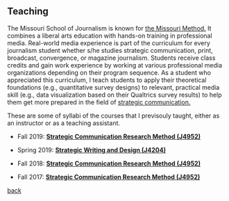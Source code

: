 

## Teaching

The Missouri School of Journalism is known for <a href="https://en.wikipedia.org/wiki/Missouri_School_of_Journalism" target="_blank">the Missouri Method.</a> It combines a liberal arts education with hands-on training in professional media. Real-world media experience is part of the curriculum for every journalism student whether s/he studies strategic communication, print, broadcast, convergence, or magazine journalism. Students receive class credits and gain work experience by working at various professional media organizations depending on their program sequence. As a student who appreciated this curriculum, I teach students to apply their theoretical foundations (e.g., quantitative survey designs) to relevant, practical media skill (e.g., data visualization based on their Qualtrics survey results) to help them get more prepared in the field of <a href="https://journalism.missouri.edu/degrees-programs/undergraduate-degrees/strategic-communication/" target="_blank">strategic communication.</a>


These are some of syllabi of the courses that I previsouly taught, either as an instructor or as a teaching assistant. 

* Fall 2019: <a href="https://namyeon.github.io/J4952_Fall19.pdf" target="_blank">**Strategic Communication Research Method (J4952)**</a> 

* Spring 2019: <a href="https://namyeon.github.io/J4204_Spring19.pdf" target="_blank">**Strategic Writing and Design (J4204)**</a> 

* Fall 2018: <a href="https://namyeon.github.io/J4952_Fall18.pdf" target="_blank">**Strategic Communication Research Method (J4952)**</a> 

* Fall 2017: <a href="https://namyeon.github.io/J4952_Fall17.pdf" target="_blank">**Strategic Communication Research Method (J4952)**</a>


[back](./)
